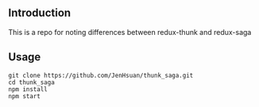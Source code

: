 ## Introduction
This is a repo for noting differences between redux-thunk and redux-saga

## Usage
```
git clone https://github.com/JenHsuan/thunk_saga.git
cd thunk_saga
npm install
npm start
```